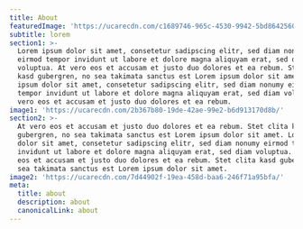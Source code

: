```yaml
---
title: About
featuredImage: 'https://ucarecdn.com/c1689746-965c-4530-9942-5bd864256020/'
subtitle: lorem
section1: >-
  Lorem ipsum dolor sit amet, consetetur sadipscing elitr, sed diam nonumy
  eirmod tempor invidunt ut labore et dolore magna aliquyam erat, sed diam
  voluptua. At vero eos et accusam et justo duo dolores et ea rebum. Stet clita
  kasd gubergren, no sea takimata sanctus est Lorem ipsum dolor sit amet. Lorem
  ipsum dolor sit amet, consetetur sadipscing elitr, sed diam nonumy eirmod
  tempor invidunt ut labore et dolore magna aliquyam erat, sed diam voluptua. At
  vero eos et accusam et justo duo dolores et ea rebum.
image1: 'https://ucarecdn.com/2b367b80-19de-42ae-99e2-b6d913170d8b/'
section2: >-
  At vero eos et accusam et justo duo dolores et ea rebum. Stet clita kasd
  gubergren, no sea takimata sanctus est Lorem ipsum dolor sit amet. Lorem ipsum
  dolor sit amet, consetetur sadipscing elitr, sed diam nonumy eirmod tempor
  invidunt ut labore et dolore magna aliquyam erat, sed diam voluptua. At vero
  eos et accusam et justo duo dolores et ea rebum. Stet clita kasd gubergren, no
  sea takimata sanctus est Lorem ipsum dolor sit amet.
image2: 'https://ucarecdn.com/7d44902f-19ea-458d-baa6-246f71a95bfa/'
meta:
  title: about
  description: about
  canonicalLink: about
---
```


